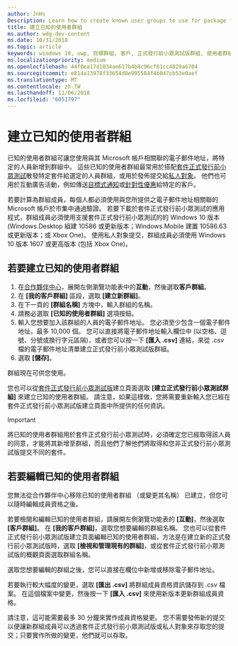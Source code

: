 ```yaml
---
author: JnHs
Description: Learn how to create known user groups to use for package flighting and more.
title: 建立已知的使用者群組
ms.author: wdg-dev-content
ms.date: 10/31/2018
ms.topic: article
keywords: windows 10, uwp, 目標群組, 客戶, 正式發行前小眾測試版群組, 使用者群組, 已知的使用者
ms.localizationpriority: medium
ms.openlocfilehash: 44f0ea17d1034ae617b4b8c96cf61cc4829a6704
ms.sourcegitcommit: e814a13978f33654d8e995584f4b047cb53e0aef
ms.translationtype: MT
ms.contentlocale: zh-TW
ms.lasthandoff: 11/06/2018
ms.locfileid: "6051797"
---
```

# <a name="create-known-user-groups"></a>建立已知的使用者群組

已知的使用者群組可讓您使用與其 Microsoft 帳戶相關聯的電子郵件地址，將特定的人員新增到群組中。 這些已知的使用者群組最常用於搭配[套件正式發行前小眾測試](package-flights.md)散發特定套件給選定的人員群組，或用於發佈提交給[私人對象](choose-visibility-options.md#audience)。 他們也可用於互動廣告活動，例如傳送[目標式通知](send-push-notifications-to-your-apps-customers.md)或[針對性優惠](use-targeted-offers-to-maximize-engagement-and-conversions.md)給特定的客戶。

若要計算為群組成員，每個人都必須使用與您所提供之電子郵件地址相關聯的 Microsoft 帳戶於市集中通過驗證。 若要下載於套件正式發行前小眾測試的應用程式，群組成員必須使用支援套件正式發行前小眾測試的的 Windows 10 版本 (Windows.Desktop 組建 10586 或更新版本；Windows.Mobile 建置 10586.63 或更新版本；或 Xbox One)。 使用私人對象提交，群組成員必須使用 Windows 10 版本 1607 或更高版本 (包括 Xbox One)。

## <a name="to-create-a-known-user-group"></a>若要建立已知的使用者群組

1. 在[合作夥伴中心](https://partner.microsoft.com/dashboard)，展開左側瀏覽功能表中的**互動**，然後選取**客戶群組**。 
2. 在 **\[我的客戶群組\]** 區段，選取 **\[建立新群組\]**。
3. 在下一頁的 **\[群組名稱\]** 方塊中，輸入群組的名稱。
4. 請務必選取 **\[已知的使用者群組\]** 選項按鈕。
5. 輸入您想要加入該群組的人員的電子郵件地址。 您必須至少包含一個電子郵件地址，最多 10,000 個。 您可以直接將電子郵件地址輸入欄位中 (以空格、逗號、分號或換行字元區隔)，或者您可以按一下 **\[匯入 .csv\]** 連結，來從 .csv 檔的電子郵件地址清單建立正式發行前小眾測試版群組。
6. 選取 **\[儲存\]**。

群組現在可供您使用。

您也可以從[套件正式發行前小眾測試版](package-flights.md)建立頁面選取 **\[建立正式發行前小眾測試群組\]** 來建立已知的使用者群組。 請注意，如果這樣做，您將需要重新輸入您已經在套件正式發行前小眾測試版建立頁面中所提供的任何資訊。

> [!IMPORTANT]
> 將已知的使用者群組用於套件正式發行前小眾測試時，必須確定您已經取得該人員的同意，才能將其新增至群組，而且他們了解他們將取得和您非正式發行前小眾測試版提交不同的套件。 

## <a name="to-edit-a-known-user-group"></a>若要編輯已知的使用者群組

您無法從合作夥伴中心移除已知的使用者群組 （或變更其名稱） 已建立，但您可以隨時編輯成員資格之後。

若要檢閱和編輯已知的使用者群組，請展開左側瀏覽功能表的 **\[互動\]**，然後選取 **\[客戶群組\]**。 在 **\[我的客戶群組\]**，選取您想要編輯的群組名稱。 您也可以從套件正式發行前小眾測試版建立頁面編輯已知的使用者群組，方法是在建立新的正式發行前小眾測試版時，選取 **\[檢視和管理現有的群組\]**，或從套件正式發行前小眾測試版的概觀頁面選取群組名稱。 

選取您想要編輯的群組之後，您可以直接在欄位中新增或移除電子郵件地址。

若要執行較大幅度的變更，選取 **\[匯出 .csv\]** 將群組成員資格資訊儲存到 .csv 檔案。 在這個檔案中變更，然後按一下 **\[匯入 .csv\]** 來使用新版本更新群組成員資格。

請注意，這可能需要最多 30 分鐘來實作成員資格變更。 您不需要發佈新的提交以便讓新群組成員可以透過套件正式發行前小眾測試版或私人對象來存取您的提交；只要實作所做的變更，他們就可以存取。 






